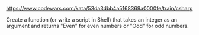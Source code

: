 https://www.codewars.com/kata/53da3dbb4a5168369a0000fe/train/csharp

Create a function (or write a script in Shell) that takes an integer as an argument and returns "Even" for even numbers or "Odd" for odd numbers.